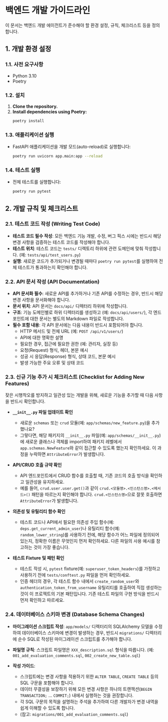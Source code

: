 # 백엔드 개발 가이드라인

이 문서는 백엔드 개발 에이전트가 준수해야 할 환경 설정, 규칙, 체크리스트 등을 정의합니다.

## 1. 개발 환경 설정

### 1.1. 사전 요구사항

*   Python 3.10
*   Poetry

### 1.2. 설치

1.  **Clone the repository.**
2.  **Install dependencies using Poetry:**
    ```bash
    poetry install
    ```

### 1.3. 애플리케이션 실행

*   FastAPI 애플리케이션을 개발 모드(auto-reload)로 실행합니다:
    ```bash
    poetry run uvicorn app.main:app --reload
    ```

### 1.4. 테스트 실행

*   전체 테스트를 실행합니다:
    ```bash
    poetry run pytest
    ```

## 2. 개발 규칙 및 체크리스트

### 2.1. 테스트 코드 작성 (Writing Test Code)

*   **테스트 코드 필수 작성**: 모든 백엔드 기능 개발, 수정, 버그 픽스 시에는 반드시 해당 변경 사항을 검증하는 테스트 코드를 작성해야 합니다.
*   **테스트 위치**: 테스트 코드는 `tests/` 디렉토리 하위에 관련 도메인에 맞춰 작성합니다. (예: `tests/api/test_users.py`)
*   **실행**: 새로운 코드가 추가되거나 변경될 때마다 `poetry run pytest`를 실행하여 전체 테스트가 통과하는지 확인해야 합니다.

### 2.2. API 문서 작성 (API Documentation)

*   **API 문서화 필수**: 새로운 API를 추가하거나 기존 API를 수정하는 경우, 반드시 해당 변경 사항을 문서화해야 합니다.
*   **문서 위치**: API 문서는 `docs/api/` 디렉터리 하위에 작성합니다.
*   **구조**: 기능 도메인별로 하위 디렉터리를 생성하고 (예: `docs/api/users/`), 각 엔드포인트에 대한 문서는 별도의 Markdown 파일로 작성합니다.
*   **필수 포함 내용**: 각 API 문서에는 다음 내용이 반드시 포함되어야 합니다.
    *   HTTP 메서드 및 전체 URL (예: `POST /api/v1/users/`)
    *   API에 대한 명확한 설명
    *   필요한 경우, 접근에 필요한 권한 (예: 관리자, 실장 등)
    *   요청(Request) 형식, 헤더, 본문 예시
    *   성공 시 응답(Response) 형식, 상태 코드, 본문 예시
    *   발생 가능한 주요 오류 및 상태 코드

### 2.3. 신규 기능 추가 시 체크리스트 (Checklist for Adding New Features)

잦은 시행착오를 방지하고 일관성 있는 개발을 위해, 새로운 기능을 추가할 때 다음 사항을 반드시 확인합니다.

*   **`__init__.py` 파일 업데이트 확인**
    *   새로운 `schemas` 또는 `crud` 모듈(예: `app/schemas/new_feature.py`)을 추가했나요?
    *   그렇다면, 해당 패키지의 `__init__.py` 파일(예: `app/schemas/__init__.py`)에 새로운 클래스나 객체를 import하여 패키지 레벨에서 `app.schemas.NewFeature`와 같이 접근할 수 있도록 했는지 확인하세요. 이 과정을 누락하면 `AttributeError`가 발생합니다.

*   **API/CRUD 호출 규약 확인**
    *   API 엔드포인트에서 CRUD 함수를 호출할 때, 기존 코드의 호출 방식을 확인하고 일관성을 유지하세요.
    *   예를 들어, `crud.user.user.get()`과 같이 `crud.<모듈명>.<인스턴스명>.<메서드>()` 패턴을 따르는지 확인해야 합니다. `crud.<인스턴스명>`으로 잘못 호출하면 `AttributeError`가 발생합니다.

*   **의존성 및 유틸리티 함수 확인**
    *   테스트 코드나 API에서 필요한 의존성 주입 함수(예: `deps.get_current_admin_user`)나 유틸리티 함수(예: `random_lower_string`)를 사용하기 전에, 해당 함수가 어느 파일에 정의되어 있는지, 정확한 이름은 무엇인지 먼저 확인하세요. 다른 파일의 사용 예시를 참고하는 것이 가장 좋습니다.

*   **테스트 Fixture 및 패턴 확인**
    *   테스트 작성 시, `pytest` fixture(예: `superuser_token_headers`)를 가정하고 사용하기 전에 `tests/conftest.py` 파일을 먼저 확인하세요.
    *   인증 헤더의 경우, 각 테스트 함수 내에서 `create_random_user`와 `authentication_token_from_username` 유틸리티를 호출하여 직접 생성하는 것이 이 프로젝트의 기본 패턴입니다. 기존 테스트 파일의 구현 방식을 반드시 먼저 확인하고 따르세요.

### 2.4. 데이터베이스 스키마 변경 (Database Schema Changes)

*   **마이그레이션 스크립트 작성**: `app/models/` 디렉터리의 SQLAlchemy 모델을 수정하여 데이터베이스 스키마에 변경이 발생하는 경우, 반드시 `migrations/` 디렉터리에 순수 SQL로 작성된 마이그레이션 스크립트를 추가해야 합니다.

*   **파일명 규칙**: 스크립트 파일명은 `XXX_description.sql` 형식을 따릅니다. (예: `001_add_evaluation_comments.sql`, `002_create_new_table.sql`)

*   **작성 가이드**:
    *   스크립트에는 변경 사항을 적용하기 위한 `ALTER TABLE`, `CREATE TABLE` 등의 SQL 구문을 포함해야 합니다.
    *   데이터 무결성을 보장하기 위해 모든 변경 사항은 하나의 트랜잭션(`BEGIN TRANSACTION;` ... `COMMIT;`) 내에서 실행하는 것을 권장합니다.
    *   각 SQL 구문의 목적을 설명하는 주석을 추가하여 다른 개발자가 변경 내역을 쉽게 이해할 수 있도록 합니다.
    *   (참고: `migrations/001_add_evaluation_comments.sql`)
